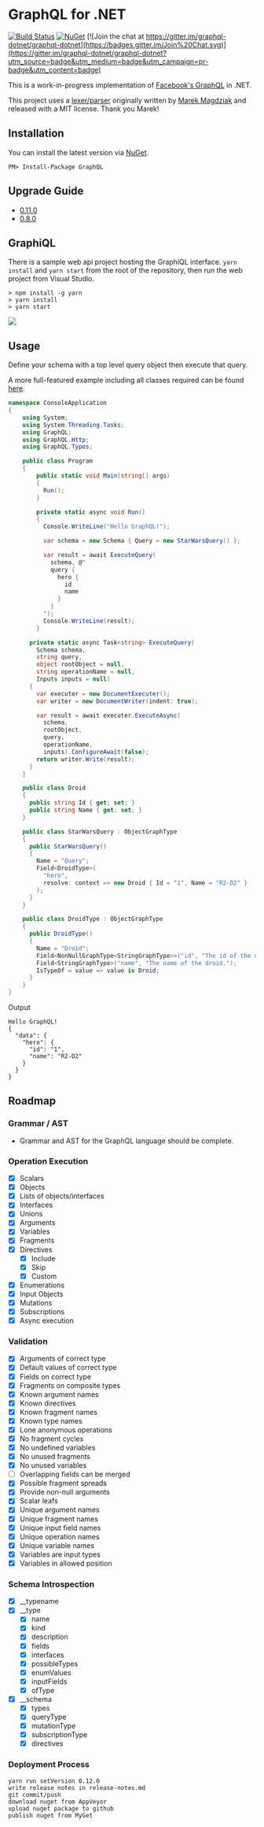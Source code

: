 # GraphQL for .NET

[![Build Status](https://ci.appveyor.com/api/projects/status/github/graphql-dotnet/graphql-dotnet?branch=master&svg=true)](https://ci.appveyor.com/project/graphql-dotnet-ci/graphql-dotnet)
[![NuGet](https://img.shields.io/nuget/v/GraphQL.svg)](https://www.nuget.org/packages/GraphQL/)
[![Join the chat at https://gitter.im/graphql-dotnet/graphql-dotnet](https://badges.gitter.im/Join%20Chat.svg)](https://gitter.im/graphql-dotnet/graphql-dotnet?utm_source=badge&utm_medium=badge&utm_campaign=pr-badge&utm_content=badge)

This is a work-in-progress implementation of [Facebook's GraphQL](https://github.com/facebook/graphql) in .NET.

This project uses a [lexer/parser](http://github.com/graphql-dotnet/parser) originally written by [Marek Magdziak](https://github.com/mkmarek) and released with a MIT license.  Thank you Marek!

## Installation

You can install the latest version via [NuGet](https://www.nuget.org/packages/GraphQL/).

`PM> Install-Package GraphQL`

## Upgrade Guide

* [0.11.0](/upgrade-guides/v0.11.0.md)
* [0.8.0](/upgrade-guides/v0.8.0.md)

## GraphiQL
There is a sample web api project hosting the GraphiQL interface.  `yarn install` and `yarn start` from the root of the repository, then run the web project from Visual Studio.

```
> npm install -g yarn
> yarn install
> yarn start
```
![](http://i.imgur.com/2uGdVAj.png)

## Usage

Define your schema with a top level query object then execute that query.

A more full-featured example including all classes required can be found [here](https://github.com/graphql-dotnet/graphql-dotnet/tree/master/src/GraphQL.StarWars).

```csharp
namespace ConsoleApplication
{
    using System;
    using System.Threading.Tasks;
    using GraphQL;
    using GraphQL.Http;
    using GraphQL.Types;

    public class Program
    {
        public static void Main(string[] args)
        {
          Run();
        }

        private static async void Run()
        {
          Console.WriteLine("Hello GraphQL!");

          var schema = new Schema { Query = new StarWarsQuery() };

          var result = await ExecuteQuery(
            schema, @"
            query {
              hero {
                id
                name
              }
            }
          ");
          Console.WriteLine(result);
        }

      private static async Task<string> ExecuteQuery(
        Schema schema,
        string query,
        object rootObject = null,
        string operationName = null,
        Inputs inputs = null)
      {
        var executer = new DocumentExecuter();
        var writer = new DocumentWriter(indent: true);

        var result = await executer.ExecuteAsync(
          schema,
          rootObject,
          query,
          operationName,
          inputs).ConfigureAwait(false);
        return writer.Write(result);
      }
    }

    public class Droid
    {
      public string Id { get; set; }
      public string Name { get; set; }
    }

    public class StarWarsQuery : ObjectGraphType
    {
      public StarWarsQuery()
      {
        Name = "Query";
        Field<DroidType>(
          "hero",
          resolve: context => new Droid { Id = "1", Name = "R2-D2" }
        );
      }
    }

    public class DroidType : ObjectGraphType
    {
      public DroidType()
      {
        Name = "Droid";
        Field<NonNullGraphType<StringGraphType>>("id", "The id of the droid.");
        Field<StringGraphType>("name", "The name of the droid.");
        IsTypeOf = value => value is Droid;
      }
    }
}
```

Output
```
Hello GraphQL!
{
  "data": {
    "hero": {
      "id": "1",
      "name": "R2-D2"
    }
  }
}
```

## Roadmap

### Grammar / AST
- Grammar and AST for the GraphQL language should be complete.

### Operation Execution
- [x] Scalars
- [x] Objects
- [x] Lists of objects/interfaces
- [x] Interfaces
- [x] Unions
- [x] Arguments
- [x] Variables
- [x] Fragments
- [x] Directives
  - [x] Include
  - [x] Skip
  - [x] Custom
- [x] Enumerations
- [x] Input Objects
- [x] Mutations
- [x] Subscriptions
- [x] Async execution

### Validation
- [x] Arguments of correct type
- [x] Default values of correct type
- [x] Fields on correct type
- [x] Fragments on composite types
- [x] Known argument names
- [x] Known directives
- [x] Known fragment names
- [x] Known type names
- [x] Lone anonymous operations
- [x] No fragment cycles
- [x] No undefined variables
- [x] No unused fragments
- [x] No unused variables
- [ ] Overlapping fields can be merged
- [x] Possible fragment spreads
- [x] Provide non-null arguments
- [x] Scalar leafs
- [x] Unique argument names
- [x] Unique fragment names
- [x] Unique input field names
- [x] Unique operation names
- [x] Unique variable names
- [x] Variables are input types
- [x] Variables in allowed position

### Schema Introspection
- [x] __typename
- [x] __type
  - [x] name
  - [x] kind
  - [x] description
  - [x] fields
  - [x] interfaces
  - [x] possibleTypes
  - [x] enumValues
  - [x] inputFields
  - [x] ofType
- [x] __schema
  - [x] types
  - [x] queryType
  - [x] mutationType
  - [x] subscriptionType
  - [x] directives

### Deployment Process

```
yarn run setVersion 0.12.0
write release notes in release-notes.md
git commit/push
download nuget from AppVeyor
upload nuget package to github
publish nuget from MyGet
```
